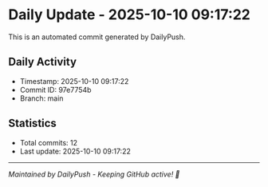 # Daily Update - 2025-10-10 09:17:22

This is an automated commit generated by DailyPush.

## Daily Activity
- Timestamp: 2025-10-10 09:17:22
- Commit ID: 97e7754b
- Branch: main

## Statistics
- Total commits: 12
- Last update: 2025-10-10 09:17:22

---
*Maintained by DailyPush - Keeping GitHub active! 🚀*
